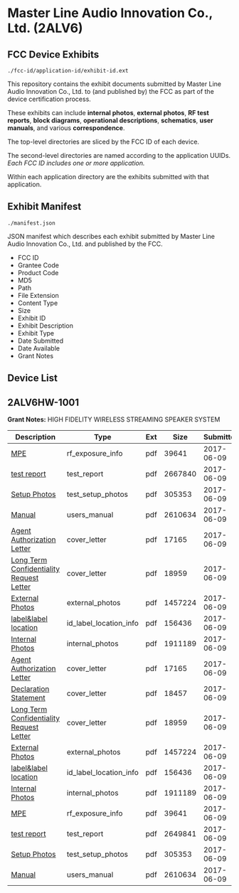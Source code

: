 # Master Line Audio Innovation Co., Ltd. (2ALV6)
## FCC Device Exhibits

```
./fcc-id/application-id/exhibit-id.ext
```

This repository contains the exhibit documents submitted by Master Line Audio Innovation Co., Ltd. to (and published by) the FCC as part of the device certification process.

These exhibits can include **internal photos**, **external photos**, **RF test reports**, **block diagrams**, **operational descriptions**, **schematics**, **user manuals**, and various **correspondence**.

The top-level directories are sliced by the FCC ID of each device.

The second-level directories are named according to the application UUIDs. *Each FCC ID includes one or more application.*

Within each application directory are the exhibits submitted with that application. 

## Exhibit Manifest

```
./manifest.json
```

JSON manifest which describes each exhibit submitted by Master Line Audio Innovation Co., Ltd. and published by the FCC.

- FCC ID
- Grantee Code
- Product Code
- MD5
- Path
- File Extension
- Content Type
- Size
- Exhibit ID
- Exhibit Description
- Exhibit Type
- Date Submitted
- Date Available
- Grant Notes

## Device List
## 2ALV6HW-1001
**Grant Notes:** HIGH FIDELITY WIRELESS STREAMING SPEAKER SYSTEM

| Description | Type | Ext | Size | Submitted | Available |
| ----------- | ---- | --- | ---- | --------- | --------- |
| [MPE](2ALV6HW-1001/40696931909d7af3262cde5c86796880/3419854.pdf) | rf_exposure_info | pdf | 39641 | 2017-06-09 | 2017-06-09 |
| [test report](2ALV6HW-1001/40696931909d7af3262cde5c86796880/3419847.pdf) | test_report | pdf | 2667840 | 2017-06-09 | 2017-06-09 |
| [Setup Photos](2ALV6HW-1001/40696931909d7af3262cde5c86796880/3419857.pdf) | test_setup_photos | pdf | 305353 | 2017-06-09 | 2017-06-09 |
| [Manual](2ALV6HW-1001/40696931909d7af3262cde5c86796880/3419853.pdf) | users_manual | pdf | 2610634 | 2017-06-09 | 2017-06-09 |
| [Agent Authorization Letter](2ALV6HW-1001/40696931909d7af3262cde5c86796880/3419846.pdf) | cover_letter | pdf | 17165 | 2017-06-09 | 2017-06-09 |
| [Long Term Confidentiality Request Letter](2ALV6HW-1001/40696931909d7af3262cde5c86796880/3419852.pdf) | cover_letter | pdf | 18959 | 2017-06-09 | 2017-06-09 |
| [External Photos](2ALV6HW-1001/40696931909d7af3262cde5c86796880/3419849.pdf) | external_photos | pdf | 1457224 | 2017-06-09 | 2017-06-09 |
| [label&label location](2ALV6HW-1001/40696931909d7af3262cde5c86796880/3419851.pdf) | id_label_location_info | pdf | 156436 | 2017-06-09 | 2017-06-09 |
| [Internal Photos](2ALV6HW-1001/40696931909d7af3262cde5c86796880/3419850.pdf) | internal_photos | pdf | 1911189 | 2017-06-09 | 2017-06-09 |
| [Agent Authorization Letter](2ALV6HW-1001/d2cd4093eb790b5f8483b6a1517858ab/3419846.pdf) | cover_letter | pdf | 17165 | 2017-06-09 | 2017-06-09 |
| [Declaration  Statement](2ALV6HW-1001/d2cd4093eb790b5f8483b6a1517858ab/3419863.pdf) | cover_letter | pdf | 18457 | 2017-06-09 | 2017-06-09 |
| [Long Term Confidentiality Request Letter](2ALV6HW-1001/d2cd4093eb790b5f8483b6a1517858ab/3419852.pdf) | cover_letter | pdf | 18959 | 2017-06-09 | 2017-06-09 |
| [External Photos](2ALV6HW-1001/d2cd4093eb790b5f8483b6a1517858ab/3419849.pdf) | external_photos | pdf | 1457224 | 2017-06-09 | 2017-06-09 |
| [label&label location](2ALV6HW-1001/d2cd4093eb790b5f8483b6a1517858ab/3419851.pdf) | id_label_location_info | pdf | 156436 | 2017-06-09 | 2017-06-09 |
| [Internal Photos](2ALV6HW-1001/d2cd4093eb790b5f8483b6a1517858ab/3419850.pdf) | internal_photos | pdf | 1911189 | 2017-06-09 | 2017-06-09 |
| [MPE](2ALV6HW-1001/d2cd4093eb790b5f8483b6a1517858ab/3419854.pdf) | rf_exposure_info | pdf | 39641 | 2017-06-09 | 2017-06-09 |
| [test report](2ALV6HW-1001/d2cd4093eb790b5f8483b6a1517858ab/3419861.pdf) | test_report | pdf | 2649841 | 2017-06-09 | 2017-06-09 |
| [Setup Photos](2ALV6HW-1001/d2cd4093eb790b5f8483b6a1517858ab/3419857.pdf) | test_setup_photos | pdf | 305353 | 2017-06-09 | 2017-06-09 |
| [Manual](2ALV6HW-1001/d2cd4093eb790b5f8483b6a1517858ab/3419853.pdf) | users_manual | pdf | 2610634 | 2017-06-09 | 2017-06-09 |
